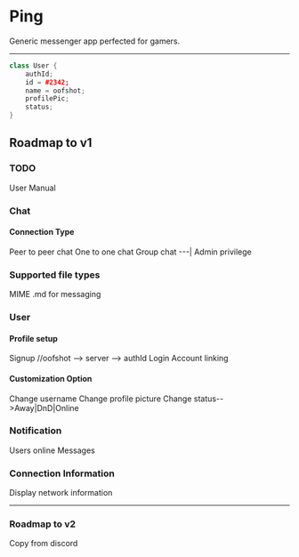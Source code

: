 # Ping 
Generic messenger app perfected for gamers.

--------------------------------------------

```cpp
class User {
    authId;
    id = #2342;
    name = oofshot;
    profilePic;
    status;
}
```


## Roadmap to v1

### TODO
User Manual
### Chat
#### Connection Type
Peer to peer chat
One to one chat
Group chat
---| Admin privilege
### Supported file types
MIME
.md for messaging

### User
#### Profile setup
Signup //oofshot --> server --> authId
Login
Account linking
#### Customization Option
Change username
Change profile picture
Change status-->Away|DnD|Online

### Notification
Users online
Messages

### Connection Information
Display network information

---------------------------------------------
### Roadmap to v2
Copy from discord